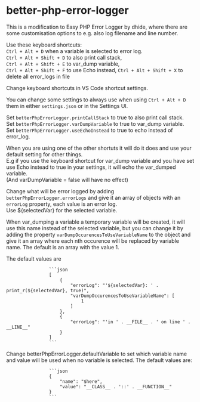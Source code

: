 # better-php-error-logger

This is a modification to Easy PHP Error Logger by dhide, where there are some customisation options to e.g. also log filename and line number.  


Use these keyboard shortcuts:  
                `Ctrl + Alt + D` when a variable is selected to error log.  
                `Ctrl + Alt + Shift + D` to also print call stack,                   
                `Ctrl + Alt + Shift + E` to var_dump variable,    
                `Ctrl + Alt + Shift + F` to use Echo instead,
                `Ctrl + Alt + Shift + X` to delete all error_logs in file

Change keyboard shortcuts in VS Code shortcut settings.

You can change some settings to always use when using `Ctrl + Alt + D` them in either `settings.json` or in the Settings UI.

Set `betterPhpErrorLogger.printCallStack` to true to also print call stack.  
Set `betterPhpErrorLogger.varDumpVariable` to true to var_dump variable.  
Set `betterPhpErrorLogger.useEchoInstead` to true to echo instead of error_log. 

When you are using one of the other shortuts it will do it does and use your default setting for other things.  
E.g if you use the keyboard shortcut for var_dump variable and you have set use Echo instead to true in your settings, it will echo the var_dumped variable.  
(And varDumpVariable = false will have no effect)

Change what will be error logged by adding `betterPhpErrorLogger.errorLogs` and give it an array of objects with an `errorLog` property, each value is an error log.  
Use ${selectedVar} for the selected variable.

When var_dumping a variable a temporary variable will be created, it will use this name instead of the selected variable, but you can change it by adding the property `varDumpOccurencesToUseVariableName` to the object and give it an array where each nth occurence will be replaced by variable name. The default is an array with the value 1.

The default values are  

                    ```json
                    [
                        {
                            "errorLog": "'${selectedVar}: ' . print_r(${selectedVar}, true)",
                            "varDumpOccurencesToUseVariableName": [
                                1
                            ]
                        },
                        {
                            "errorLog": "'in ' . __FILE__ . ' on line ' . __LINE__"
                        }
                    ]
                    ```   
                    
 
Change betterPhpErrorLogger.defaultVariable to set which variable name and value will be used when no variable is selected. The default values are:  

                    ```json
                    {  
                        "name": "$here",  
                        "value": "__CLASS__ . '::' . __FUNCTION__"  
                    }
                    ```  